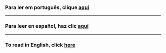 ### Para ler em português, clique [**aqui**]()

__________________________

### Para leer en español, haz clic [**aquí**]()

__________________________

### To read in English, click [**here**](#)


